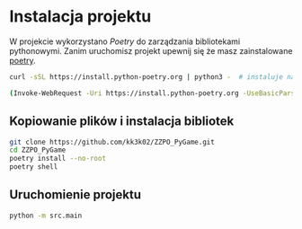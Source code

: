 # Instalacja projektu

W projekcie wykorzystano *Poetry* do zarządzania bibliotekami pythonowymi. Zanim uruchomisz projekt upewnij się że masz zainstalowane [poetry](https://python-poetry.org/docs/).

```bash
curl -sSL https://install.python-poetry.org | python3 -  # instaluje najnowszą wersję poetry - Linux, macOS, Windows (WSL)

(Invoke-WebRequest -Uri https://install.python-poetry.org -UseBasicParsing).Content | py -  # Windows (Powershell)
```

## Kopiowanie plików i instalacja bibliotek

```bash
git clone https://github.com/kk3k02/ZZPO_PyGame.git
cd ZZPO_PyGame
poetry install --no-root
poetry shell
```

## Uruchomienie projektu

```bash
python -m src.main
```
